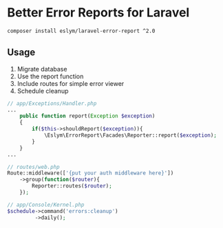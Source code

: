 # Better Error Reports for Laravel
```bash
composer install eslym/laravel-error-report ^2.0
```
## Usage
1. Migrate database
2. Use the report function
3. Include routes for simple error viewer
4. Schedule cleanup

```php
// app/Exceptions/Handler.php
...
    public function report(Exception $exception)
    {
        if($this->shouldReport($exception)){
            \Eslym\ErrorReport\Facades\Reporter::report($exception);
        }
    }
...
```

```php
// routes/web.php
Route::middleware(['{put your auth middleware here}'])
    ->group(function($router){
        Reporter::routes($router);
    });
```

```php
// app/Console/Kernel.php
$schedule->command('errors:cleanup')
         ->daily();
```